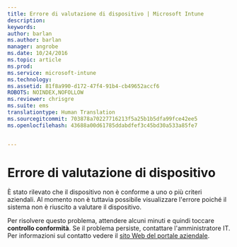 ```yaml
---
title: Errore di valutazione di dispositivo | Microsoft Intune
description: 
keywords: 
author: barlan
ms.author: barlan
manager: angrobe
ms.date: 10/24/2016
ms.topic: article
ms.prod: 
ms.service: microsoft-intune
ms.technology: 
ms.assetid: 81f8a990-d172-47f4-91b4-cb49652accf6
ROBOTS: NOINDEX,NOFOLLOW
ms.reviewer: chrisgre
ms.suite: ems
translationtype: Human Translation
ms.sourcegitcommit: 703878a70227716213f5a25b1b5dfa99fce42ee5
ms.openlocfilehash: 43688a00d61785ddabdfef3c45bd30a533a85fe7


---
```



# Errore di valutazione di dispositivo
È stato rilevato che il dispositivo non è conforme a uno o più criteri aziendali. Al momento non è tuttavia possibile visualizzare l'errore poiché il sistema non è riuscito a valutare il dispositivo.  

Per risolvere questo problema, attendere alcuni minuti e quindi toccare **controllo conformità**. Se il problema persiste, contattare l'amministratore IT. Per informazioni sul contatto vedere il [sito Web del portale aziendale](http://portal.manage.microsoft.com).



<!--HONumber=Oct16_HO2-->


